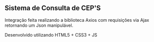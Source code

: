 ## Sistema de Consulta de CEP'S

Integração feita realizando a biblioteca Axios com requisições via Ajax retornando um Json manipulável.

Desenvolvido utilizando HTML5 + CSS3 + JS

